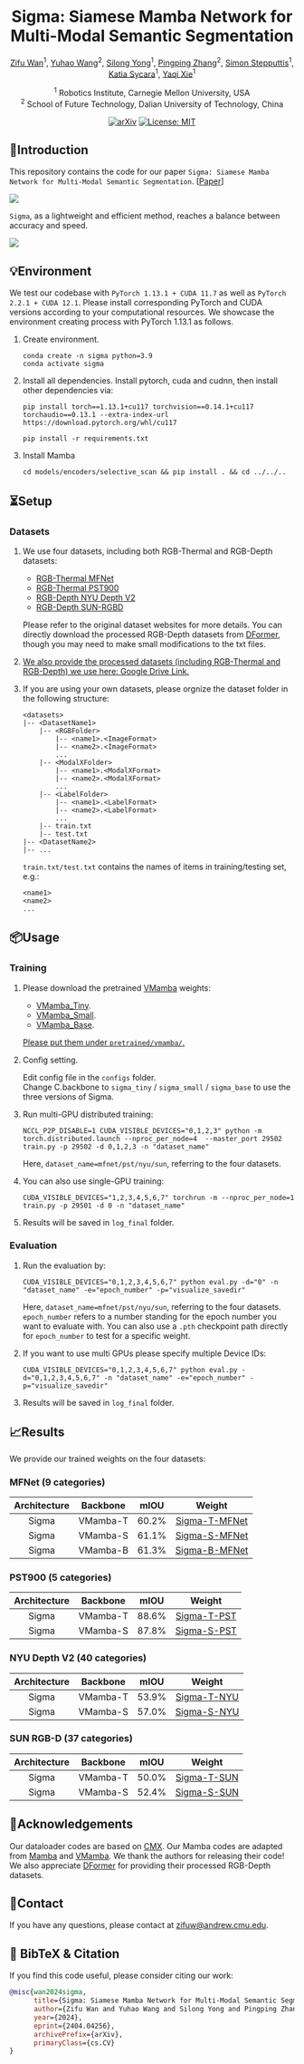 
<div align="center">
<h1> Sigma: Siamese Mamba Network for Multi-Modal Semantic Segmentation </h1>

[Zifu Wan](https://zifuwan.github.io/)<sup>1</sup>, [Yuhao Wang](https://924973292.github.io//)<sup>2</sup>, [Silong Yong](https://silongyong.github.io/)<sup>1</sup>, [Pingping Zhang](https://scholar.google.com/citations?user=MfbIbuEAAAAJ&hl=zh-CN)<sup>2</sup>, [Simon Stepputtis](https://simonstepputtis.com/)<sup>1</sup>, [Katia Sycara](https://scholar.google.com/citations?user=VWv6a9kAAAAJ&hl=en)<sup>1</sup>, [Yaqi Xie](https://yaqi-xie.me/)<sup>1</sup></sup>

<sup>1</sup>  Robotics Institute, Carnegie Mellon University, USA  
<sup>2</sup>  School of Future Technology, Dalian University of Technology, China

[![arXiv](https://img.shields.io/badge/arXiv-2403.12033-b31b1b.svg)](https://arxiv.org/abs/2404.04256) [![License: MIT](https://img.shields.io/badge/License-MIT-yellow.svg)](https://opensource.org/licenses/MIT)

</div>


## 👀Introduction

This repository contains the code for our paper `Sigma: Siamese Mamba Network for Multi-Modal Semantic Segmentation`. [[Paper](https://arxiv.org/abs/2404.04256)]

![](figs/sigma.png)

`Sigma`, as a lightweight and efficient method, reaches a balance between accuracy and speed.

![](figs/overall_flops.png)

## 💡Environment

We test our codebase with `PyTorch 1.13.1 + CUDA 11.7` as well as `PyTorch 2.2.1 + CUDA 12.1`. Please install corresponding PyTorch and CUDA versions according to your computational resources. We showcase the environment creating process with PyTorch 1.13.1 as follows.

1. Create environment.
    ```shell
    conda create -n sigma python=3.9
    conda activate sigma
    ```

2. Install all dependencies.
Install pytorch, cuda and cudnn, then install other dependencies via:
    ```shell
    pip install torch==1.13.1+cu117 torchvision==0.14.1+cu117 torchaudio==0.13.1 --extra-index-url https://download.pytorch.org/whl/cu117
    ```
    ```shell
    pip install -r requirements.txt
    ```

3. Install Mamba
    ```shell
    cd models/encoders/selective_scan && pip install . && cd ../../..
    ```

## ⏳Setup

### Datasets

1. We use four datasets, including both RGB-Thermal and RGB-Depth datasets:
    - [RGB-Thermal MFNet](https://github.com/haqishen/MFNet-pytorch)
    - [RGB-Thermal PST900](https://github.com/ShreyasSkandanS/pst900_thermal_rgb)
    - [RGB-Depth NYU Depth V2](https://cs.nyu.edu/~silberman/datasets/nyu_depth_v2.html)
    - [RGB-Depth SUN-RGBD](https://rgbd.cs.princeton.edu/)

    Please refer to the original dataset websites for more details. You can directly download the processed RGB-Depth datasets from [DFormer](https://github.com/VCIP-RGBD/DFormer?tab=readme-ov-file), though you may need to make small modifications to the txt files.

2. <u>We also provide the processed datasets (including RGB-Thermal and RGB-Depth) we use here: [Google Drive Link](https://drive.google.com/drive/folders/1GD4LYF208h9-mHJ_lxW11UM0TPlRmv0z?usp=drive_link).</u>

3. If you are using your own datasets, please orgnize the dataset folder in the following structure:
    ```shell
    <datasets>
    |-- <DatasetName1>
        |-- <RGBFolder>
            |-- <name1>.<ImageFormat>
            |-- <name2>.<ImageFormat>
            ...
        |-- <ModalXFolder>
            |-- <name1>.<ModalXFormat>
            |-- <name2>.<ModalXFormat>
            ...
        |-- <LabelFolder>
            |-- <name1>.<LabelFormat>
            |-- <name2>.<LabelFormat>
            ...
        |-- train.txt
        |-- test.txt
    |-- <DatasetName2>
    |-- ...
    ```

    `train.txt/test.txt` contains the names of items in training/testing set, e.g.:

    ```shell
    <name1>
    <name2>
    ...
    ```


## 📦Usage

### Training
1. Please download the pretrained [VMamba](https://github.com/MzeroMiko/VMamba) weights:

    - [VMamba_Tiny](https://github.com/MzeroMiko/VMamba/releases/download/%2320240218/vssmtiny_dp01_ckpt_epoch_292.pth).
    - [VMamba_Small](https://github.com/MzeroMiko/VMamba/releases/download/%2320240218/vssmsmall_dp03_ckpt_epoch_238.pth).
    - [VMamba_Base](https://github.com/MzeroMiko/VMamba/releases/download/%2320240218/vssmbase_dp06_ckpt_epoch_241.pth).

    <u> Please put them under `pretrained/vmamba/`. </u>


2. Config setting.

    Edit config file in the `configs` folder.    
    Change C.backbone to `sigma_tiny` / `sigma_small` / `sigma_base` to use the three versions of Sigma. 

3. Run multi-GPU distributed training:

    ```shell
    NCCL_P2P_DISABLE=1 CUDA_VISIBLE_DEVICES="0,1,2,3" python -m torch.distributed.launch --nproc_per_node=4  --master_port 29502 train.py -p 29502 -d 0,1,2,3 -n "dataset_name"
    ```

    Here, `dataset_name=mfnet/pst/nyu/sun`, referring to the four datasets.

4. You can also use single-GPU training:

    ```shell
    CUDA_VISIBLE_DEVICES="1,2,3,4,5,6,7" torchrun -m --nproc_per_node=1 train.py -p 29501 -d 0 -n "dataset_name" 
    ```
5. Results will be saved in `log_final` folder.


### Evaluation
1. Run the evaluation by:

    ```shell
    CUDA_VISIBLE_DEVICES="0,1,2,3,4,5,6,7" python eval.py -d="0" -n "dataset_name" -e="epoch_number" -p="visualize_savedir"
    ```

    Here, `dataset_name=mfnet/pst/nyu/sun`, referring to the four datasets.\
    `epoch_number` refers to a number standing for the epoch number you want to evaluate with. You can also use a `.pth` checkpoint path directly for `epoch_number` to test for a specific weight.

2. If you want to use multi GPUs please specify multiple Device IDs:

    ```shell
    CUDA_VISIBLE_DEVICES="0,1,2,3,4,5,6,7" python eval.py -d="0,1,2,3,4,5,6,7" -n "dataset_name" -e="epoch_number" -p="visualize_savedir"
    ```

3. Results will be saved in `log_final` folder.

## 📈Results

We provide our trained weights on the four datasets:

### MFNet (9 categories)
| Architecture | Backbone | mIOU | Weight |
|:---:|:---:|:---:|:---:|
| Sigma | VMamba-T | 60.2% | [Sigma-T-MFNet](https://drive.google.com/file/d/1N9UU9G5K8qxKsZOuEzSLiCGXC5XCaMaU/view?usp=drive_link) |
| Sigma | VMamba-S | 61.1% | [Sigma-S-MFNet](https://drive.google.com/file/d/1heHnyvDTSa2oYxAD5wcgpIY3OZ198Cr2/view?usp=drive_link) |
| Sigma | VMamba-B | 61.3% | [Sigma-B-MFNet](https://drive.google.com/file/d/1an6pqLeEYHZZLOmfyY8A3ooKP8ZVMU93/view?usp=drive_link) |

### PST900 (5 categories)
| Architecture | Backbone | mIOU | Weight |
|:---:|:---:|:---:|:---:| 
| Sigma | VMamba-T | 88.6% | [Sigma-T-PST](https://drive.google.com/file/d/1Qx_alwSmxj_8TqCO0RD6VQvhcwp-RQ-e/view?usp=drive_link) |
| Sigma | VMamba-S | 87.8% | [Sigma-S-PST](https://drive.google.com/file/d/1iHL0fLtV7F2s7tm_OrCq7vsqYJPuIF6q/view?usp=drive_link) |

### NYU Depth V2 (40 categories)
| Architecture | Backbone | mIOU | Weight |
|:---:|:---:|:---:|:---:|
| Sigma | VMamba-T | 53.9% | [Sigma-T-NYU](https://drive.google.com/file/d/15p2EePJj2sGKoIxXUxMNHq7vvplC8Gcd/view?usp=drive_link) |
| Sigma | VMamba-S | 57.0% | [Sigma-S-NYU](https://drive.google.com/file/d/17afDv4BN69m66N3pfwTFnpBSXIUvlkwk/view?usp=drive_link) |

### SUN RGB-D (37 categories)
| Architecture | Backbone | mIOU | Weight |
|:---:|:---:|:---:|:---:| 
| Sigma | VMamba-T | 50.0% | [Sigma-T-SUN](https://drive.google.com/file/d/16mHj7AiEjkIWm77wBHO0dn7DQbGMljTM/view?usp=drive_link) |
| Sigma | VMamba-S | 52.4% | [Sigma-S-SUN](https://drive.google.com/file/d/1PC8_Oj-m4yf-k6BQ4gBlGUdyOnG3xTsP/view?usp=drive_link) |

## 🙏Acknowledgements

Our dataloader codes are based on [CMX](https://github.com/huaaaliu/RGBX_Semantic_Segmentation). Our Mamba codes are adapted from [Mamba](https://github.com/state-spaces/mamba) and [VMamba](https://github.com/MzeroMiko/VMamba). We thank the authors for releasing their code!
We also appreciate [DFormer](https://github.com/VCIP-RGBD/DFormer?tab=readme-ov-file) for providing their processed RGB-Depth datasets.

## 📧Contact

If you have any questions, please  contact at [zifuw@andrew.cmu.edu](mailto:zifuw@andrew.cmu.edu).

## 📌 BibTeX & Citation

If you find this code useful, please consider citing our work:

```bibtex
@misc{wan2024sigma,
      title={Sigma: Siamese Mamba Network for Multi-Modal Semantic Segmentation}, 
      author={Zifu Wan and Yuhao Wang and Silong Yong and Pingping Zhang and Simon Stepputtis and Katia Sycara and Yaqi Xie},
      year={2024},
      eprint={2404.04256},
      archivePrefix={arXiv},
      primaryClass={cs.CV}
}
```

